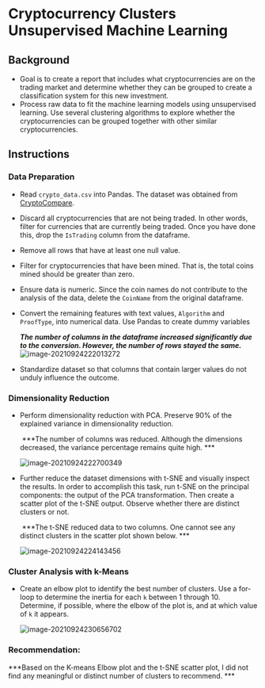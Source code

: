 # Cryptocurrency Clusters Unsupervised Machine Learning
## Background

- Goal is to create a report that includes what cryptocurrencies are on the trading market and determine whether they can be grouped to create a classification system for this new investment.
-  Process raw data to fit the machine learning models using unsupervised learning. Use several clustering algorithms to explore whether the cryptocurrencies can be grouped together with other similar cryptocurrencies. 

## Instructions

### Data Preparation

- Read `crypto_data.csv` into Pandas. The dataset was obtained from [CryptoCompare](https://min-api.cryptocompare.com/data/all/coinlist).

- Discard all cryptocurrencies that are not being traded. In other words, filter for currencies that are currently being traded. Once you have done this, drop the `IsTrading` column from the dataframe.

- Remove all rows that have at least one null value.

- Filter for cryptocurrencies that have been mined. That is, the total coins mined should be greater than zero.

- Ensure data is numeric. Since the coin names do not contribute to the analysis of the data, delete the `CoinName` from the original dataframe.

- Convert the remaining features with text values, `Algorithm` and `ProofType`, into numerical data. Use Pandas to create dummy variables

   ***The number of columns in the dataframe increased significantly due to the conversion. However, the number of rows stayed the same.*** ![image-20210924222013272](C:\Users\franc\AppData\Roaming\Typora\typora-user-images\image-20210924222013272.png)

- Standardize dataset so that columns that contain larger values do not unduly influence the outcome.

### Dimensionality Reduction

- Perform dimensionality reduction with PCA. Preserve 90% of the explained variance in dimensionality reduction. 

  ​	***The number of columns was reduced. Although the dimensions decreased, the variance percentage remains quite high. ***

  ![image-20210924222700349](C:\Users\franc\AppData\Roaming\Typora\typora-user-images\image-20210924222700349.png)

  

- Further reduce the dataset dimensions with t-SNE and visually inspect the results. In order to accomplish this task, run t-SNE on the principal components: the output of the PCA transformation. Then create a scatter plot of the t-SNE output. Observe whether there are distinct clusters or not.

  ​	***The t-SNE reduced data to two columns. One cannot see any distinct clusters in the scatter plot shown below. ***

  ![image-20210924224143456](C:\Users\franc\AppData\Roaming\Typora\typora-user-images\image-20210924224143456.png)

### Cluster Analysis with k-Means

- Create an elbow plot to identify the best number of clusters. Use a for-loop to determine the inertia for each `k` between 1 through 10. Determine, if possible, where the elbow of the plot is, and at which value of `k` it appears.

  ![image-20210924230656702](C:\Users\franc\AppData\Roaming\Typora\typora-user-images\image-20210924230656702.png)

### Recommendation:

***Based on the K-means Elbow plot and the t-SNE scatter plot, I did not find any meaningful or distinct number of clusters to recommend. *** 
